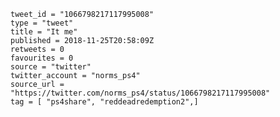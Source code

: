 ```
tweet_id = "1066798217117995008"
type = "tweet"
title = "It me"
published = 2018-11-25T20:58:09Z
retweets = 0
favourites = 0
source = "twitter"
twitter_account = "norms_ps4"
source_url = "https://twitter.com/norms_ps4/status/1066798217117995008"
tag = [ "ps4share", "reddeadredemption2",]
```

<p class='image'><img src='https://mnf.m17s.net/2018/11/25/Ds4HUqiXoAAjcko.jpg' alt=''></p>

